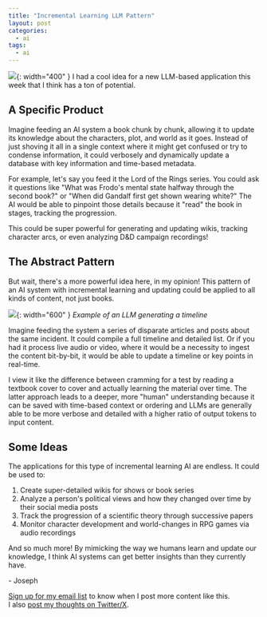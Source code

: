```yaml
---
title: "Incremental Learning LLM Pattern"
layout: post
categories:
  - ai
tags:
  - ai
---
```


![](https://i.imgur.com/4eUdPe9.png){: width="400" }
I had a cool idea for a new LLM-based application this week that I think has a ton of potential. 

## A Specific Product
Imagine feeding an AI system a book chunk by chunk, allowing it to update its knowledge about the characters, plot, and world as it goes. Instead of just shoving it all in a single context where it might get confused or try to condense information, it could verbosely and dynamically update a database with key information and time-based metadata.

For example, let's say you feed it the Lord of the Rings series. You could ask it questions like "What was Frodo's mental state halfway through the second book?" or "When did Gandalf first get shown wearing white?" The AI would be able to pinpoint those details because it "read" the book in stages, tracking the progression.

This could be super powerful for generating and updating wikis, tracking character arcs, or even analyzing D&D campaign recordings! 

## The Abstract Pattern
But wait, there's a more powerful idea here, in my opinion! This pattern of an AI system with incremental learning and updating could be applied to all kinds of content, not just books.

![](https://i.imgur.com/E9ed76j.gif){: width="600" }
*Example of an LLM generating a timeline*

Imagine feeding the system a series of disparate articles and posts about the same incident. It could compile a full timeline and detailed list. Or if you had it process live audio or video, where it would be a necessity to ingest the content bit-by-bit, it would be able to update a timeline or key points in real-time. 

I view it like the difference between cramming for a test by reading a textbook cover to cover and actually learning the material over time. The latter approach leads to a deeper, more "human" understanding because it can be saved with time-based context or ordering and LLMs are generally able to be more verbose and detailed with a higher ratio of output tokens to input content.

## Some Ideas 
The applications for this type of incremental learning AI are endless. It could be used to:

1. Create super-detailed wikis for shows or book series
2. Analyze a person's political views and how they changed over time by their social media posts
3. Track the progression of a scientific theory through successive papers
4. Monitor character development and world-changes in RPG games via audio recordings

And so much more! By mimicking the way we humans learn and update our knowledge, I think AI systems can get better insights than they currently have.

\- Joseph

[Sign up for my email list](https://thacker.beehiiv.com/subscribe) to know when I post more content like this.   
I also [post my thoughts on Twitter/X](https://x.com/rez0__). 

<meta name="twitter:card" content="summary_large_image" />
<meta name="twitter:site" content="@rez0__" />
<meta name="twitter:creator" content="@rez0__" />
<meta property="og:url" content="https://josephthacker.com/ai/2024/04/24/incremental-learning.html" />
<meta property="og:title" content="Incremental Learning LLM Pattern" />
<meta property="og:description" content="A product idea and abstract pattern for LLM systems" />
<meta property="og:image" content="https://i.imgur.com/4eUdPe9.png" />

